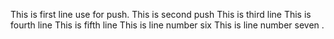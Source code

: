 This is first line use for push.
This is second push
This is third line
This is fourth line
This is fifth line 
This is line number six
This is line number seven .